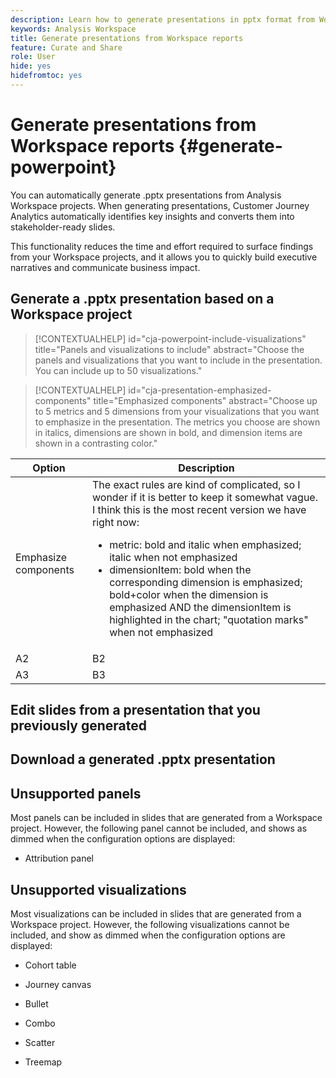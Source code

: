 ```yaml
---
description: Learn how to generate presentations in pptx format from Workspace reports.
keywords: Analysis Workspace
title: Generate presentations from Workspace reports
feature: Curate and Share
role: User
hide: yes
hidefromtoc: yes
---
```

# Generate presentations from Workspace reports {#generate-powerpoint}

You can automatically generate .pptx presentations from Analysis Workspace projects. When generating presentations, Customer Journey Analytics automatically identifies key insights and converts them into stakeholder-ready slides. 

This functionality reduces the time and effort required to surface findings from your Workspace projects, and it allows you to quickly build executive narratives and communicate business impact.

## Generate a .pptx presentation based on a Workspace project

<!-- markdownlint-disable MD034 -->

>[!CONTEXTUALHELP]
>id="cja-powerpoint-include-visualizations"
>title="Panels and visualizations to include"
>abstract="Choose the panels and visualizations that you want to include in the presentation. You can include up to 50 visualizations."

<!-- markdownlint-enable MD034 -->

<!-- markdownlint-disable MD034 -->

>[!CONTEXTUALHELP]
>id="cja-presentation-emphasized-components"
>title="Emphasized components"
>abstract="Choose up to 5 metrics and 5 dimensions from your visualizations that you want to emphasize in the presentation. The metrics you choose are shown in italics, dimensions are shown in bold, and dimension items are shown in a contrasting color."

<!-- markdownlint-enable MD034 -->


|Option | Description | 
|---------|----------|
| Emphasize components | The exact rules are kind of complicated, so I wonder if it is better to keep it somewhat vague. I think this is the most recent version we have right now:<ul><li>metric: bold and italic when emphasized; italic when not emphasized</li><li>dimensionItem: bold when the corresponding dimension is emphasized; bold+color when the dimension is emphasized AND the dimensionItem is highlighted in the chart; "quotation marks" when not emphasized | 
| A2 | B2 |
| A3 | B3 | 



## Edit slides from a presentation that you previously generated


## Download a generated .pptx presentation



## Unsupported panels

Most panels can be included in slides that are generated from a Workspace project. However, the following panel cannot be included, and shows as dimmed when the configuration options are displayed:

* Attribution panel

## Unsupported visualizations

Most visualizations can be included in slides that are generated from a Workspace project. However, the following visualizations cannot be included, and show as dimmed when the configuration options are displayed:

* Cohort table

* Journey canvas

* Bullet

* Combo

* Scatter

* Treemap
